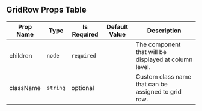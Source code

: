 ## GridRow Props Table
| Prop Name | Type | Is Required | Default Value | Description |
|-|-|-|-|-|
| children| `node`| `required`| | The component that will be displayed at column level.|
| className| `string`| optional| | Custom class name that can be assigned to grid row.|